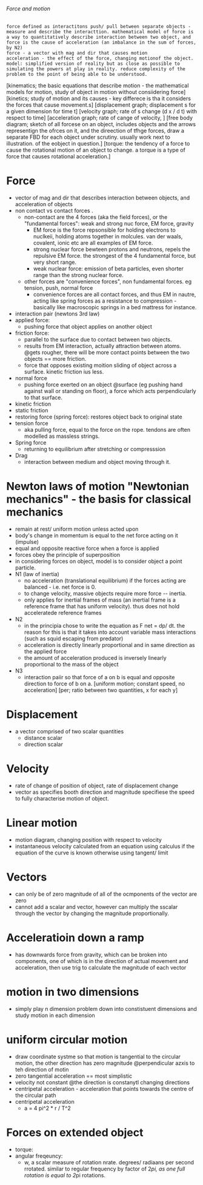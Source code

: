 ###### Force and motion
    force defined as interactitons push/ pull between separate objects - measure and describe the interacttion. mathematical model of force is a way to quantitatively describe interaction between two object, and force is the cause of acceleration (an imbalance in the sum of forces, by N2)
    force - a vector with mag and dir that causes motion
    acceleration - the effect of the force, changing motionof the object.
    model: simplified version of reality but as close as possible to simulating the powers at play in reality. reduce complexity of the problem to the point of being able to be understood. 
[kinematics; the basic equations that describe motion - the mathematical models for motion, study of object in motion without consiidering force]
[kinetics; study of motion and its causes - key differece is tha it considers the forces that cause movement.s]
[displacement graph; displacement s for a given dimension for time t]
[velocity graph; rate of s change (d x / d t) with respect to time]
[acceleration graph; rate of cange of velocity, ]
[free body diagram; sketch of all forcese on an object, includes objects and the arrows representign the ofrces on it, and the direection of tfhge forces, draw a separate FBD for each object under scrutiny.  usually work next to illustration. of the eobject in question.] 
[torque: the tendency of a force to cause the rotational motion of an object to change. a torque is a type of force that causes rotational acceleration.]


# Force
- vector of mag and dir that describes interaction between objects, and acceleration of objects
- non contact vs contact forces .
    + non-contact are the 4 forces (aka the field forces), or the "fundamental forces": weak and strong nuc force, EM force, gravity
        * EM force is the force repsonsible for holding electrons to nuclkeii, holding atoms together in molcules. van der waals, covalent, ionic etc are all examples of EM force.
        * strong nuclear force bewteen protons and neutrons, repels the repulsive EM force. the strongest of the 4 fundamental force, but very short range.
        * weak nuclear force: emission of beta particles, even shorter range than the strong nuclear force.
    + other forces are "convenience forces", non fundamental forces. eg tension, push, normal force
        * convenience forces are all contact forces, and thus EM in nautre, acting like spring forces as a resistance to compression - basically like macroscopic springs in a bed mattress for instance.
- interaction pair (newtons 3rd law)
- applied force:
    + pushing force that object applies on another object
- friction force:
    + parallel to the surface due to contact between two objects.
    + results from EM interaction, actually attraction between atoms. @gets rougher, there will be more contact points between the two objects == more friction.
    + force that opposes existing moition sliding of object across a surface. kinetic friction ius less.
- normal force
    + pushing force exerted on an object @surface (eg pushing hand against wall or standing on floor), a force which acts perpendicularly to that surface.
- kinetic friction
- static friction
- restoring force (spring force): restores object back to original state
- tension force
    + aka pulling force, equal to the force on the rope. tendons are often modelled as massless strings. 
- Spring force
    + returning to equilibrium after stretching or compresssion
- Drag
    + interaction between medium and object moving through it. 

# Newton laws of motion "Newtonian mechanics" - the basis for classical mechanics 
- remain at rest/ uniform motion unless acted upon
- body's change in momentum is equal to the net force acting on it (impulse)
- equal and opposite reactive force when a force is applied
- forces obey the principle of superposition
- in considering forces on object, model is to consider object a point particle. 
- N1 (law of inertia)
    + no acceleration (translational equilibrium) if the forces acting are balanced - i.e. net force is 0. 
    + to change velocity, massive objects require more force -- inertia. 
    + only applies for inertial frames of mass (an inertial frame is a reference frame that has uniform velocity). thus does not hold acceleratede reference frames
- N2
    + in the principia chose to write the equation as F net = dp/ dt. the reason for this is that it takes into account variable mass interactions (such as squid escaping from predator)
    + acceleration is directly linearly proportional and in same direction as the applied force
    + the amount of acceleration produced is inversely linearly proportional to the mass of the object
- N3
    + interaction paiir so that force of a on b is equal and opposite direction to force of b on a.
[uniform motion; constant speed, no acceleration]
[per; ratio between two quantities, x for each y]

# Displacement
- a vector comprised of two scalar quantities
    + distance scalar
    + direction scalar

# Velocity
- rate of change of position of object, rate of displacement change
- vector as specifies booth direction and magnitude specifiese the speed to fully characterise motion of object.

# Linear motion
- motion diagram, changing position with respect to velocity
- instantaneous velocity calculated from an equation using calculus if the equation of the curve is known otherwise using tangent/ limit 


# Vectors
- can only be of zero magnitude of all of the ocmponents of the vector are zero
- cannot add a scalar and vector, however can multiply the sscalar through the vector by changing the magnitude proportionally.



# Acceleratioin down a ramp
- has downwards force from gravity, which can be broken into components, one of which is in the direction of actual movement and acceleration, then use trig to calculate the magnitude of each vector

# motion in two dimensions
- simply play n dimension problem down into constistuent dimensions and study motion in each dimension

# uniform circular motion
- draw coordinate systme so that motion is tangential to the circular motion, the other direction has zero magnitude @perpendicular azxis to teh direction of motin
- zero tangential acceleration == most simplistic
- velocity not constant @the direction is constanytl changing directions
- centripetal acceleration - acceleration that points towards the centre of the circular path
- centripetal acceleration
    + a = 4 pi^2 * r / T^2

# Forces on extended object
- torque:
- angular freqeuncy:
    + w, a scalar measure of rotation nrate. degrees/ radiaans per second rrotated. similar to regular frequency by factor of 2*pi, as one full rotation is equal to 2*pi rotations.